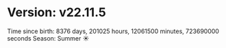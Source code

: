 # Version: v22.11.5
Time since birth: 8376 days, 201025 hours, 12061500 minutes, 723690000 seconds
Season: Summer ☀️
